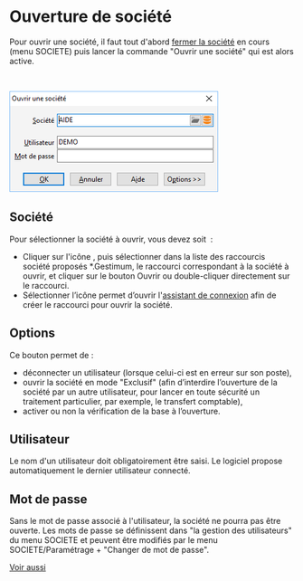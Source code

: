 







# Ouverture de société



Pour ouvrir une société, il faut tout d'abord [fermer 
 la société](../../Fermer/FermerSociete.md) en cours (menu SOCIETE) puis lancer la commande "Ouvrir 
 une société" qui est alors active.


 


![](../../assets/images/Ouvrir/1/OuvertureSociete.png)


## Société


Pour sélectionner la société à ouvrir, vous devez soit  :


* Cliquer sur l'icône 
 , puis sélectionner dans la liste des raccourcis société proposés 
 \*.Gestimum, le raccourci correspondant à la société à ouvrir, et cliquer 
 sur le bouton Ouvrir ou double-cliquer directement sur le raccourci.
* Sélectionner l’icône 
 permet d’ouvrir l'[assistant 
 de connexion](../2/AssistantConnexion.md) afin de créer le raccourci pour ouvrir la société.


## Options


Ce bouton permet de :


* déconnecter un 
 utilisateur (lorsque celui-ci est en erreur sur son poste),
* ouvrir la société 
 en mode "Exclusif" (afin d’interdire l’ouverture de la société 
 par un autre utilisateur, pour lancer en toute sécurité un traitement 
 particulier, par exemple, le transfert comptable),
* activer ou non 
 la vérification de la base à l’ouverture.


## Utilisateur


Le nom d'un utilisateur doit obligatoirement être saisi. Le logiciel 
 propose automatiquement le dernier utilisateur connecté.


## Mot de passe


Sans le mot de passe associé à l'utilisateur, la société ne pourra pas 
 être ouverte. Les mots de passe se définissent dans "la gestion des 
 utilisateurs" du menu SOCIETE et peuvent être modifiés par le menu 
 SOCIETE/Paramétrage + "Changer de mot de passe".


[Voir aussi](javascript:RelatedTopic0.Click())



